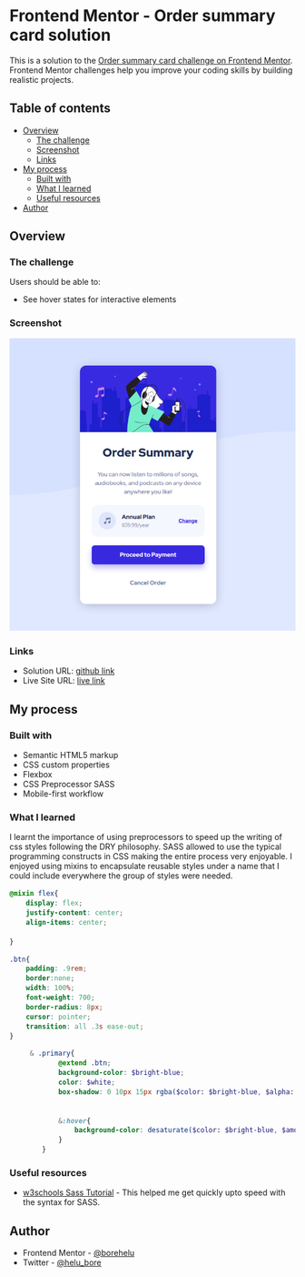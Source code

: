 # Frontend Mentor - Order summary card solution

This is a solution to the [Order summary card challenge on Frontend Mentor](https://www.frontendmentor.io/challenges/order-summary-component-QlPmajDUj). Frontend Mentor challenges help you improve your coding skills by building realistic projects. 

## Table of contents

- [Overview](#overview)
  - [The challenge](#the-challenge)
  - [Screenshot](#screenshot)
  - [Links](#links)
- [My process](#my-process)
  - [Built with](#built-with)
  - [What I learned](#what-i-learned)
  - [Useful resources](#useful-resources)
- [Author](#author)




## Overview

### The challenge

Users should be able to:

- See hover states for interactive elements

### Screenshot

![](./screenshot.png)


### Links

- Solution URL: [github link](https://github.com/borehelu/order-summary-component)
- Live Site URL: [live link](https://borehelu.github.io/order-summary-component/)

## My process

### Built with

- Semantic HTML5 markup
- CSS custom properties
- Flexbox
- CSS Preprocessor SASS
- Mobile-first workflow




### What I learned

I learnt the importance of using preprocessors to speed up the writing of css styles following the DRY philosophy. SASS allowed to use the typical programming constructs in CSS making the entire process very enjoyable. I enjoyed using mixins to encapsulate reusable styles under a name that I could include everywhere the group of styles were needed.




```scss
@mixin flex{
    display: flex;
    justify-content: center;
    align-items: center;
    
}
```

```scss
.btn{
    padding: .9rem;
    border:none;
    width: 100%;
    font-weight: 700;
    border-radius: 8px;
    cursor: pointer;
    transition: all .3s ease-out;
}

```

```scss
     & .primary{
            @extend .btn;
            background-color: $bright-blue;
            color: $white;
            box-shadow: 0 10px 15px rgba($color: $bright-blue, $alpha: 0.3);
            

            &:hover{
                background-color: desaturate($color: $bright-blue, $amount: 25%);
            }
        }
```






### Useful resources

- [w3schools Sass Tutorial](https://www.w3schools.com/sass/default.php) - This helped me get quickly upto speed with the syntax for SASS.




## Author


- Frontend Mentor - [@borehelu](https://www.frontendmentor.io/profile/borehelu)
- Twitter - [@helu_bore](https://www.twitter.com/helu_bore)



